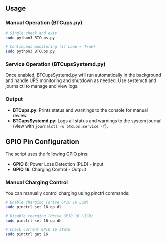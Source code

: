 ## Usage

### Manual Operation (BTCups.py)

```bash
# Single check and exit
sudo python3 BTCups.py

# Continuous monitoring (if Loop = True)
sudo python3 BTCups.py
```

### Service Operation (BTCupsSystemd.py)

Once enabled, BTCupsSystemd.py will run automatically in the background and handle UPS monitoring and shutdown as needed. Use systemctl and journalctl to manage and view logs.

### Output

- **BTCups.py**: Prints status and warnings to the console for manual review.
- **BTCupsSystemd.py**: Logs all status and warnings to the system journal (view with `journalctl -u btcups.service -f`).

## GPIO Pin Configuration

The script uses the following GPIO pins:

- **GPIO 6**: Power Loss Detection (PLD) - Input
- **GPIO 16**: Charging Control - Output

### Manual Charging Control

You can manually control charging using pinctrl commands:

```bash
# Enable charging (drive GPIO 16 LOW)
sudo pinctrl set 16 op dl

# Disable charging (drive GPIO 16 HIGH)  
sudo pinctrl set 16 op dh

# Check current GPIO 16 state
sudo pinctrl get 16
```
